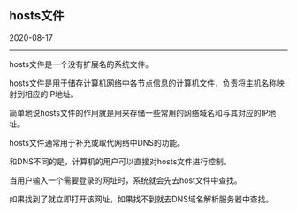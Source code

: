 ## hosts文件

2020-08-17

---

hosts文件是一个没有扩展名的系统文件。

hosts文件是用于储存计算机网络中各节点信息的计算机文件，负责将主机名称映射到相应的IP地址。

简单地说hosts文件的作用就是用来存储一些常用的网络域名和与其对应的IP地址。

hosts文件通常用于补充或取代网络中DNS的功能。

和DNS不同的是，计算机的用户可以直接对hosts文件进行控制。

当用户输入一个需要登录的网址时，系统就会先去host文件中查找。

如果找到了就立即打开该网址，如果找不到就去DNS域名解析服务器中查找。